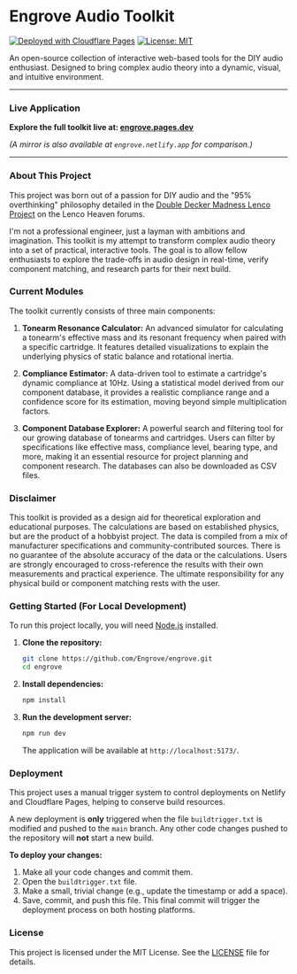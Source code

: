 # Engrove Audio Toolkit

[![Deployed with Cloudflare Pages](https://img.shields.io/badge/Deployed%20with-Cloudflare%20Pages-orange?logo=cloudflare)](https://engrove.pages.dev/)
[![License: MIT](https://img.shields.io/badge/License-MIT-blue.svg)](https://opensource.org/licenses/MIT)

An open-source collection of interactive web-based tools for the DIY audio enthusiast. Designed to bring complex audio theory into a dynamic, visual, and intuitive environment.

--- 

### **Live Application**

**Explore the full toolkit live at: [engrove.pages.dev](https://engrove.pages.dev/)**

*(A mirror is also available at `engrove.netlify.app` for comparison.)*

---

### About This Project

This project was born out of a passion for DIY audio and the "95% overthinking" philosophy detailed in the [Double Decker Madness Lenco Project](https://www.lencoheaven.net/forum/index.php?topic=45949.0) on the Lenco Heaven forums.

I'm not a professional engineer, just a layman with ambitions and imagination. This toolkit is my attempt to transform complex audio theory into a set of practical, interactive tools. The goal is to allow fellow enthusiasts to explore the trade-offs in audio design in real-time, verify component matching, and research parts for their next build.

### Current Modules

The toolkit currently consists of three main components:

1.  **Tonearm Resonance Calculator:** An advanced simulator for calculating a tonearm's effective mass and its resonant frequency when paired with a specific cartridge. It features detailed visualizations to explain the underlying physics of static balance and rotational inertia.

2.  **Compliance Estimator:** A data-driven tool to estimate a cartridge's dynamic compliance at 10Hz. Using a statistical model derived from our component database, it provides a realistic compliance range and a confidence score for its estimation, moving beyond simple multiplication factors.

3.  **Component Database Explorer:** A powerful search and filtering tool for our growing database of tonearms and cartridges. Users can filter by specifications like effective mass, compliance level, bearing type, and more, making it an essential resource for project planning and component research. The databases can also be downloaded as CSV files.

### Disclaimer

This toolkit is provided as a design aid for theoretical exploration and educational purposes. The calculations are based on established physics, but are the product of a hobbyist project. The data is compiled from a mix of manufacturer specifications and community-contributed sources. There is no guarantee of the absolute accuracy of the data or the calculations. Users are strongly encouraged to cross-reference the results with their own measurements and practical experience. The ultimate responsibility for any physical build or component matching rests with the user.

### Getting Started (For Local Development)

To run this project locally, you will need [Node.js](https://nodejs.org/) installed.

1.  **Clone the repository:**
    ```bash
    git clone https://github.com/Engrove/engrove.git
    cd engrove
    ```

2.  **Install dependencies:**
    ```bash
    npm install
    ```

3.  **Run the development server:**
    ```bash
    npm run dev
    ```
    The application will be available at `http://localhost:5173/`.

### Deployment

This project uses a manual trigger system to control deployments on Netlify and Cloudflare Pages, helping to conserve build resources.

A new deployment is **only** triggered when the file `buildtrigger.txt` is modified and pushed to the `main` branch. Any other code changes pushed to the repository will **not** start a new build.

**To deploy your changes:**
1.  Make all your code changes and commit them.
2.  Open the `buildtrigger.txt` file.
3.  Make a small, trivial change (e.g., update the timestamp or add a space).
4.  Save, commit, and push this file. This final commit will trigger the deployment process on both hosting platforms.

### License

This project is licensed under the MIT License. See the [LICENSE](LICENSE) file for details.
